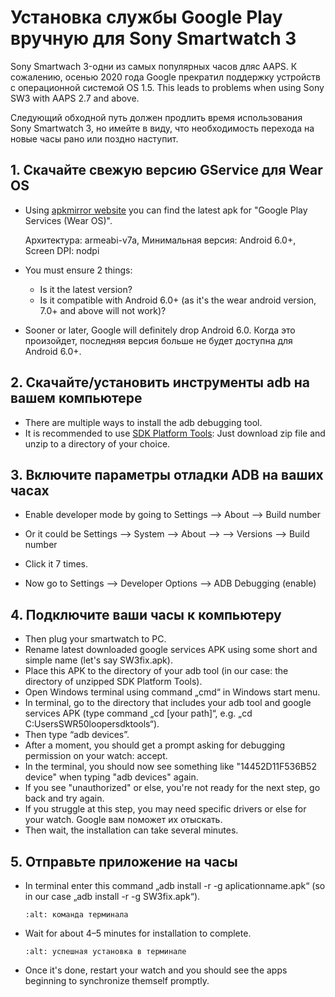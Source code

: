 # Установка службы Google Play вручную для Sony Smartwatch 3

Sony Smartwach 3-одни из самых популярных часов дляс AAPS. К сожалению, осенью 2020 года Google прекратил поддержку устройств с операционной системой OS 1.5. This leads to problems when using Sony SW3 with AAPS 2.7 and above.

Следующий обходной путь должен продлить время использования Sony Smartwatch 3, но имейте в виду, что необходимость перехода на новые часы рано или поздно наступит.

## 1. Скачайте свежую версию GService для Wear OS

- Using [apkmirror website](https://www.apkmirror.com/apk/google-inc/google-play-services-android-wear/) you can find the latest apk for "Google Play Services (Wear OS)".

  Архитектура: armeabi-v7a, Минимальная версия: Android 6.0+, Screen DPI: nodpi

- You must ensure 2 things:

  - Is it the latest version?
  - Is it compatible with Android 6.0+ (as it's the wear android version, 7.0+ and above will not work)?

- Sooner or later, Google will definitely drop Android 6.0. Когда это произойдет, последняя версия больше не будет доступна для Android 6.0+.

## 2. Скачайте/установить инструменты adb на вашем компьютере

- There are multiple ways to install the adb debugging tool.
- It is recommended to use [SDK Platform Tools](https://developer.android.com/studio/releases/platform-tools): Just download zip file and unzip to a directory of your choice.

## 3. Включите параметры отладки ADB на ваших часах

- Enable developer mode by going to Settings --> About --> Build number
- Or it could be Settings --> System --> About -->  --> Versions --> Build number

- Click it 7 times.
- Now go to Settings --> Developer Options --> ADB Debugging (enable)

## 4. Подключите ваши часы к компьютеру

- Then plug your smartwatch to PC.
- Rename latest downloaded google services APK using some short and simple name (let's say SW3fix.apk).
- Place this APK to the directory of your adb tool (in our case: the directory of unzipped SDK Platform Tools).
- Open Windows terminal using command „cmd“ in Windows start menu.
- In terminal, go to the directory that includes your adb tool and google services APK (type command „cd \[your path\]“, e.g. „cd C:UsersSWR50loopersdktools“).
- Then type “adb devices”.
- After a moment, you should get a prompt asking for debugging permission on your watch: accept.
- In the terminal, you should now see something like "14452D11F536B52 device" when typing "adb devices" again.
- If you see "unauthorized" or else, you're not ready for the next step, go back and try again.
- If you struggle at this step, you may need specific drivers or else for your watch. Google вам поможет их отыскать.
- Then wait, the installation can take several minutes.

## 5. Отправьте приложение на часы

- In terminal enter this command „adb install -r -g aplicationname.apk“ (so in our case „adb install -r -g SW3fix.apk“).

  ```{image} ../images/SonySW3_Terminal1.png
  :alt: команда терминала
  ```

- Wait for about 4–5 minutes for installation to complete.

  ```{image} ../images/SonySW3_Terminal2.png
  :alt: успешная установка в терминале
  ```

- Once it's done, restart your watch and you should see the apps beginning to synchronize themself promptly.
